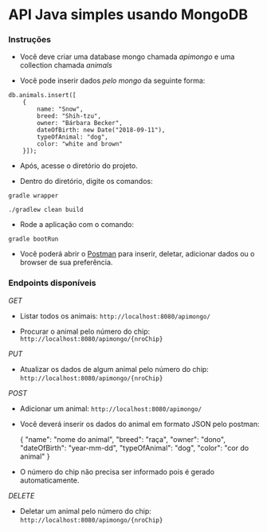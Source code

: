 # API Java simples usando MongoDB

### Instruções

- Você deve criar uma database mongo chamada *apimongo* e uma collection chamada *animals*

- Você pode inserir dados *pelo mongo* da seguinte forma:

```
db.animals.insert([
    {
        name: "Snow",
        breed: "Shih-tzu",
        owner: "Bárbara Becker",
        dateOfBirth: new Date("2018-09-11"),
        typeOfAnimal: "dog",
        color: "white and brown"        
    }]);
```

- Após, acesse o diretório do projeto.

- Dentro do diretório, digite os comandos:

```gradle wrapper``` 

```./gradlew clean build```

- Rode a aplicação com o comando:

```gradle bootRun```

- Você poderá abrir o [Postman](https://www.getpostman.com/) para inserir, deletar, adicionar dados ou o browser de sua preferência.

### Endpoints disponíveis

*GET*

- Listar todos os animais: ```http://localhost:8080/apimongo/```

- Procurar o animal pelo número do chip: ```http://localhost:8080/apimongo/{nroChip}```

*PUT*

- Atualizar os dados de algum animal pelo número do chip: ```http://localhost:8080/apimongo/{nroChip}```

*POST*

- Adicionar um animal: ```http://localhost:8080/apimongo/```

- Você deverá inserir os dados do animal em formato JSON pelo postman:


    {
        "name": "nome do animal",
        "breed": "raça",
        "owner": "dono",
        "dateOfBirth": "year-mm-dd",
        "typeOfAnimal": "dog",
        "color": "cor do animal"
    }
    
- O número do chip não precisa ser informado pois é gerado automaticamente.

*DELETE*

- Deletar um animal pelo número do chip: ```http://localhost:8080/apimongo/{nroChip}```
